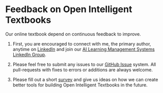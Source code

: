 # Feedback on Open Intelligent Textbooks

Our online textbook depend on continuous feedback to improve.

1. First, you are encouraged to connect with me, the primary author, anytime on [LinkedIn](https://www.linkedin.com/in/danmccreary/)
and join our [AI Learning Management Systems LinkedIn Group](https://www.linkedin.com/groups/14503027/). 

2. Please feel free to submit any issues to our [GitHub Issue](https://github.com/dmccreary/mkdocs-for-intelligent-textbooks/issues) system.  All pull-requests with fixes to errors or additions are always welcome.

3. Please fill out a short [survey](https://forms.gle/iDKm39J5Bgvmxket8) and give us ideas on how we can create better tools for building Open Intelligent Textbooks in the future.
